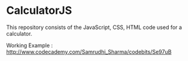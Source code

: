 CalculatorJS
============

This repository consists of the JavaScript, CSS, HTML code used for a calculator. 

Working Example : http://www.codecademy.com/Samrudhi_Sharma/codebits/Se97uB
